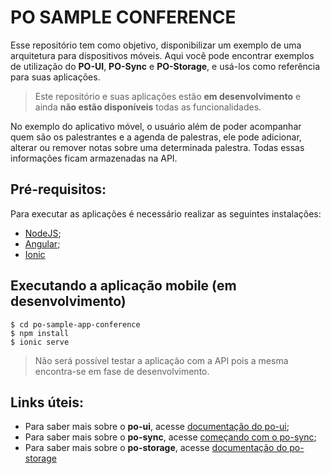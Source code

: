 # PO SAMPLE CONFERENCE

Esse repositório tem como objetivo, disponibilizar um exemplo de uma arquitetura para dispositivos móveis. Aqui você pode encontrar exemplos de utilização do **PO-UI**, **PO-Sync** e **PO-Storage**, e usá-los como referência para suas aplicações.

> Este repositório e suas aplicações estão **em desenvolvimento** e ainda **não estão disponíveis** todas as funcionalidades.

No exemplo do aplicativo móvel, o usuário além de poder acompanhar quem são os palestrantes e a agenda de palestras, ele pode adicionar, alterar ou remover notas sobre uma determinada palestra. Todas essas informações ficam armazenadas na API.

## Pré-requisitos:

Para executar as aplicações é necessário realizar as seguintes instalações:
 - [NodeJS](https://nodejs.org/en/);
 - [Angular](https://angular.io/guide/quickstart);
 - [Ionic](https://ionicframework.com/getting-started)

## Executando a aplicação mobile (em desenvolvimento)

```console
$ cd po-sample-app-conference
$ npm install
$ ionic serve
```

> Não será possível testar a aplicação com a API pois a mesma encontra-se em fase de desenvolvimento.

## Links úteis:

- Para saber mais sobre o **po-ui**, acesse [documentação do po-ui](https://po-ui.io);
- Para saber mais sobre o **po-sync**, acesse [começando com o po-sync](https://po-ui.io/guides/sync-get-started);
- Para saber mais sobre o **po-storage**, acesse [documentação do po-storage](https://po-ui.io/documentation/po-storage)